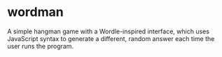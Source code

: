 # wordman
A simple hangman game with a Wordle-inspired interface, which uses JavaScript syntax to generate a different, random answer each time the user runs the program.
